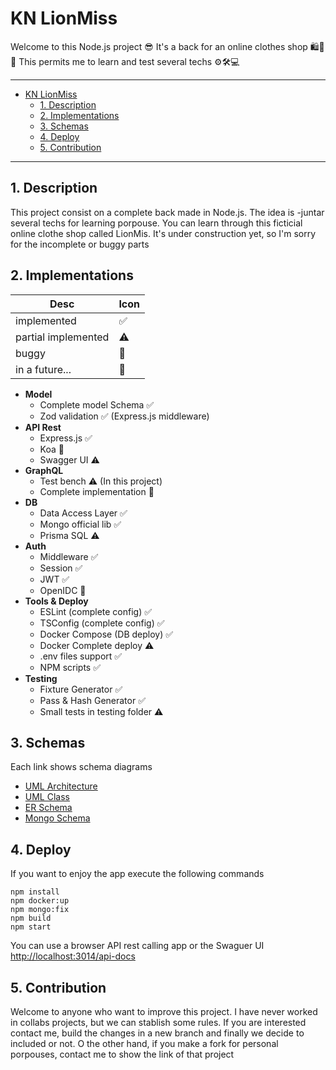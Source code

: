 # KN LionMiss

Welcome to this Node.js project 😎 It's a back for an online clothes shop 🛍️👕👗 This permits me to learn and test several techs ⚙️🛠️💻

---
- [KN LionMiss](#kn-lionmiss)
  - [1. Description](#1-description)
  - [2. Implementations](#2-implementations)
  - [3. Schemas](#3-schemas)
  - [4. Deploy](#4-deploy)
  - [5. Contribution](#5-contribution)

---

## 1. Description

This project consist on a complete back made in Node.js. The idea is -juntar several techs for learning porpouse. You can learn through this ficticial online clothe shop called LionMis. It's under construction yet, so I'm sorry for the incomplete or buggy parts

## 2. Implementations

Desc | Icon |
---------|----------|
 implemented | ✅ |
 partial implemented | ⚠️ |
 buggy | 🐞 |
 in a future... | 🍪 |

- **Model**
  - Complete model Schema ✅
  - Zod validation ✅ (Express.js middleware)
- **API Rest**
  - Express.js ✅
  - Koa 🍪
  - Swagger UI ⚠️
- **GraphQL**
  - Test bench ⚠️ (In this project)
  - Complete implementation 🍪
- **DB**
  - Data Access Layer ✅
  - Mongo official lib ✅
  - Prisma SQL ⚠️
- **Auth**
  - Middleware ✅
  - Session ✅
  - JWT ✅
  - OpenIDC 🍪
- **Tools & Deploy**
  - ESLint (complete config) ✅
  - TSConfig (complete config) ✅
  - Docker Compose (DB deploy) ✅
  - Docker Complete deploy ⚠️
  - .env files support ✅
  - NPM scripts ✅
- **Testing**
  - Fixture Generator ✅
  - Pass & Hash Generator ✅
  - Small tests in testing folder ⚠️

## 3. Schemas

Each link shows schema diagrams

- [UML Architecture](./src/docs/diagrams/uml-arch.md)
- [UML Class](./src/docs/diagrams/uml-class.md)
- [ER Schema](./src/docs/diagrams/er-sql.md)
- [Mongo Schema](./src/docs/diagrams/mongo.md)

## 4. Deploy

If you want to enjoy the app execute the following commands

```
npm install
npm docker:up
npm mongo:fix
npm build
npm start
```

You can use a browser API rest calling app or the Swaguer UI [http://localhost:3014/api-docs]([mongo-diagram.png](http://localhost:3014/api-docs)) 

## 5. Contribution

Welcome to anyone who want to improve this project. I have never worked in collabs projects, but we can stablish some rules. If you are interested contact me, build the changes in a new branch and finally we decide to included or not. O the other hand, if you make a fork for personal porpouses, contact me to show the link of that project 